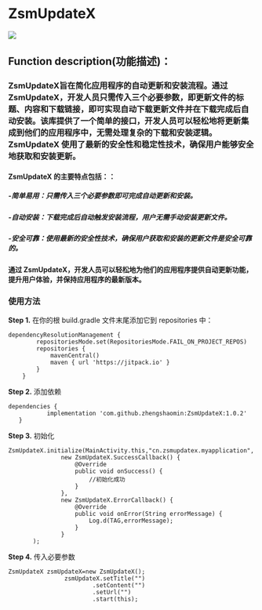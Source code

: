 # ZsmUpdateX

[![](https://jitpack.io/v/zhengshaomin/ZsmUpdateX.svg)](https://jitpack.io/#zhengshaomin/ZsmUpdateX)

## Function description(功能描述)：

### ZsmUpdateX旨在简化应用程序的自动更新和安装流程。通过 ZsmUpdateX，开发人员只需传入三个必要参数，即更新文件的标题、内容和下载链接，即可实现自动下载更新文件并在下载完成后自动安装。该库提供了一个简单的接口，开发人员可以轻松地将更新集成到他们的应用程序中，无需处理复杂的下载和安装逻辑。ZsmUpdateX 使用了最新的安全性和稳定性技术，确保用户能够安全地获取和安装更新。

#### ZsmUpdateX 的主要特点包括：： 

##### -简单易用：只需传入三个必要参数即可完成自动更新和安装。

##### -自动安装：下载完成后自动触发安装流程，用户无需手动安装更新文件。

##### -安全可靠：使用最新的安全性技术，确保用户获取和安装的更新文件是安全可靠的。

#### 通过 ZsmUpdateX，开发人员可以轻松地为他们的应用程序提供自动更新功能，提升用户体验，并保持应用程序的最新版本。

### 使用方法

__Step 1.__ 在你的根 build.gradle 文件末尾添加它到 repositories 中：

```
dependencyResolutionManagement {
		repositoriesMode.set(RepositoriesMode.FAIL_ON_PROJECT_REPOS)
		repositories {
			mavenCentral()
			maven { url 'https://jitpack.io' }
		}
	}
```

__Step 2.__ 添加依赖

 ```
dependencies {
	        implementation 'com.github.zhengshaomin:ZsmUpdateX:1.0.2'
	}
```

__Step 3.__ 初始化

 ```
ZsmUpdateX.initialize(MainActivity.this,"cn.zsmupdatex.myapplication",
                new ZsmUpdateX.SuccessCallback() {
                    @Override
                    public void onSuccess() {
                        //初始化成功
                    }
                },
                new ZsmUpdateX.ErrorCallback() {
                    @Override
                    public void onError(String errorMessage) {
                        Log.d(TAG,errorMessage);
                    }
                }
        );
```

__Step 4.__ 传入必要参数

```
ZsmUpdateX zsmUpdateX=new ZsmUpdateX();
                zsmUpdateX.setTitle("")
                        .setContent("")
                        .setUrl("")
                        .start(this);
```

